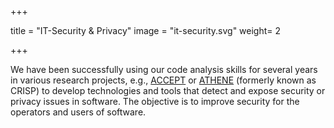 +++

title = "IT-Security & Privacy"
image = "it-security.svg"
weight= 2

+++

We have been successfully using our code analysis skills for several years in various research projects, e.g., [ACCEPT](https://software-cluster.com/projects/accept/) or [ATHENE](https://www.athene-center.de/) (formerly known as CRISP) to develop technologies and tools that detect and expose security or privacy issues in software. The objective is to improve security for the operators and users of software.